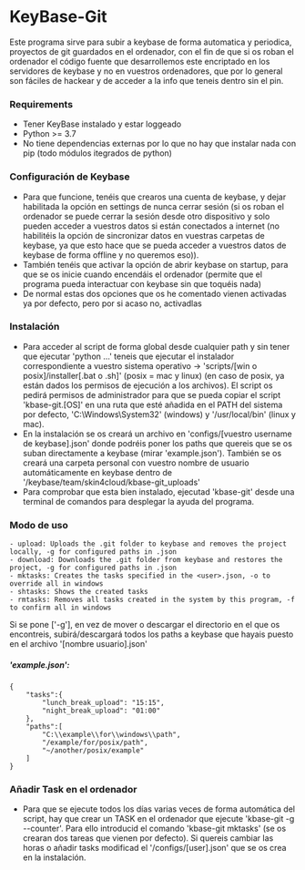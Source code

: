 # KeyBase-Git

Este programa sirve para subir a keybase de forma automatica y periodica, proyectos de git guardados en el ordenador,
con el fin de que si os roban el ordenador el código fuente que desarrollemos este encriptado en los servidores de keybase y no en vuestros ordenadores, que por lo general son fáciles de hackear y de acceder a la info que teneis dentro sin el pin.

### Requirements
- Tener KeyBase instalado y estar loggeado
- Python >= 3.7
- No tiene dependencias externas por lo que no hay que instalar nada con pip (todo módulos itegrados de python)

### Configuración de Keybase
- Para que funcione, tenéis que crearos una cuenta de keybase, y dejar habilitada la opción en settings de nunca cerrar sesión (si os roban el ordenador se puede cerrar la sesión desde otro dispositivo y solo pueden acceder a vuestros datos si están conectados a internet (no habilitéis la opción de sincronizar datos en vuestras carpetas de keybase, ya que esto hace que se pueda acceder a vuestros datos de keybase de forma offline y no queremos eso)).
- También tenéis que activar la opción de abrir keybase on startup, para que se os inicie cuando encendáis el ordenador (permite que el programa pueda interactuar con keybase sin que toquéis nada)
- De normal estas dos opciones que os he comentado vienen activadas ya por defecto, pero por si acaso no, activadlas

### Instalación
- Para acceder al script de forma global desde cualquier path y sin tener que ejecutar 'python ...' teneis que ejecutar el instalador correspondiente a vuestro sistema operativo -> 'scripts/[win o posix]/installer[.bat o .sh]' (posix = mac y linux) (en caso de posix, ya están dados los permisos de ejecución a los archivos). El script os pedirá permisos de administrador para que se pueda copiar el script 'kbase-git.[OS]' en una ruta que esté añadida en el PATH del sistema por defecto, 'C:\Windows\System32' (windows) y '/usr/local/bin' (linux y mac).
- En la instalación se os creará un archivo en 'configs/[vuestro username de keybase].json' donde podréis poner los paths que quereis que se os suban directamente a keybase (mirar 'example.json'). También se os creará una carpeta personal con vuestro nombre de usuario automáticamente en keybase dentro de '/keybase/team/skin4cloud/kbase-git_uploads'
- Para comprobar que esta bien instalado, ejecutad 'kbase-git' desde una terminal de comandos para desplegar la ayuda del programa.

### Modo de uso
    - upload: Uploads the .git folder to keybase and removes the project locally, -g for configured paths in .json
    - download: Downloads the .git folder from keybase and restores the project, -g for configured paths in .json
    - mktasks: Creates the tasks specified in the <user>.json, -o to override all in windows
    - shtasks: Shows the created tasks
    - rmtasks: Removes all tasks created in the system by this program, -f to confirm all in windows
Si se pone ['-g'], en vez de mover o descargar el directorio en el que os encontreis, subirá/descargará todos los paths a keybase que hayais puesto en el archivo '[nombre usuario].json'

##### 'example.json':
```
{
    "tasks":{
        "lunch_break_upload": "15:15",
        "night_break_upload": "01:00"
    },
    "paths":[
        "C:\\example\\for\\windows\\path",
        "/example/for/posix/path",
        "~/another/posix/example"
    ]
}
```

### Añadir Task en el ordenador
- Para que se ejecute todos los días varias veces de forma automática del script, hay que crear un TASK en el ordenador que ejecute 'kbase-git -g --counter'. Para ello introducid el comando 'kbase-git mktasks' (se os crearan dos tareas que vienen por defecto). Si quereis cambiar las horas o añadir tasks modificad el '/configs/[user].json' que se os crea en la instalación. 